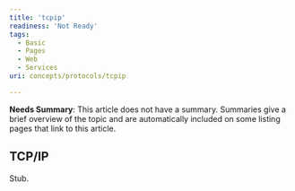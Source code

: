 ```yaml
---
title: 'tcpip'
readiness: 'Not Ready'
tags:
  - Basic
  - Pages
  - Web
  - Services
uri: concepts/protocols/tcpip

---
```

**Needs Summary**: This article does not have a summary. Summaries give a brief overview of the topic and are automatically included on some listing pages that link to this article.

## TCP/IP

Stub.
